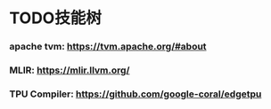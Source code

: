 # TODO技能树

### apache tvm: https://tvm.apache.org/#about
### MLIR: https://mlir.llvm.org/
### TPU Compiler: https://github.com/google-coral/edgetpu